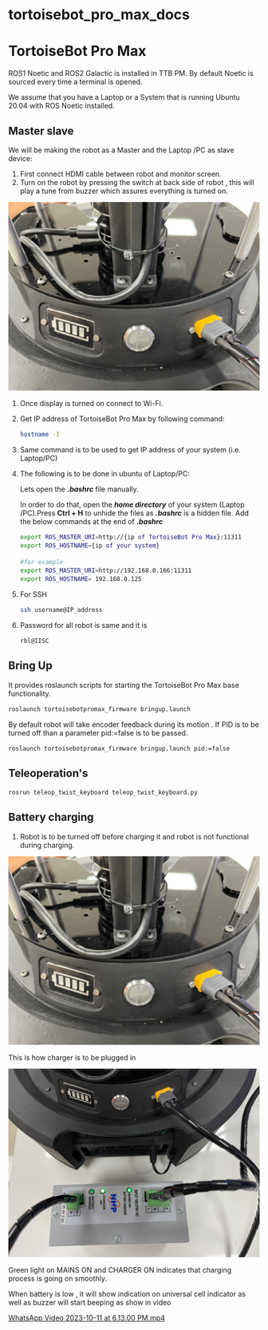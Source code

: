 # tortoisebot_pro_max_docs
# TortoiseBot Pro Max

ROS1 Noetic and ROS2 Galactic is installed in TTB PM. By default Noetic is sourced every time a terminal is opened. 

We assume that you have a Laptop or a System that is running Ubuntu 20.04 with ROS Noetic installed.

## Master slave

We will be making the robot as a Master and the Laptop /PC as slave device:

1. First connect HDMI cable between robot and monitor screen.
2. Turn on the robot by pressing the switch at back side of robot , this will play a tune from buzzer which assures everything is turned on.

[![Video thumbnail](https://github.com/rigbetellabs/tortoisebot_pro_max_docs/blob/main/TTB%20PM%20Files/IMG_5349.jpg)](https://github.com/rigbetellabs/tortoisebot_pro_max_docs/blob/main/TTB%20PM%20Files/buzzer_sound.mp4)

1. Once display is turned on connect to Wi-Fi.
2. Get IP address of TortoiseBot Pro Max by following command:
    
    ```bash
    hostname -I 
    ```
    
3. Same command is to be used to get IP address of your system (i.e. Laptop/PC)
4. The following is to be done in ubuntu of Laptop/PC:
    
    Lets open the ***.bashrc*** file manually.
    
    In order to do that, open the ***home directory*** of your system (Laptop /PC).Press **Ctrl + H** to unhide the files as ***.bashrc*** is a hidden file. Add the below commands at the end of ***.bashrc***
    
    ```bash
    export ROS_MASTER_URI=http://{ip of TortoiseBot Pro Max}:11311
    export ROS_HOSTNAME={ip of your system}
    
    #for example
    export ROS_MASTER_URI=http://192.168.0.166:11311
    export ROS_HOSTNAME= 192.168.0.125
    ```
    
5. For SSH
    
    ```bash
    ssh username@IP_address 
    ```
    
6. Password for all robot is same and it is 
    
    ```bash
    rbl@IISC
    ```
    

## Bring Up

It provides roslaunch scripts for starting the TortoiseBot Pro Max base functionality.

```bash
roslaunch tortoisebotpromax_firmware bringup.launch
```

By default robot will take encoder feedback during its motion . If PID is to be turned off than a  parameter pid:=false is to be passed.

```bash
roslaunch tortoisebotpromax_firmware bringup.launch pid:=false
```

## Teleoperation's

```bash
rosrun teleop_twist_keyboard teleop_twist_keyboard.py
```

## Battery charging

1. Robot is to be turned off before charging it and robot is not functional during charging.

![This is how charger is to be plugged in ](TortoiseBot%20Pro%20Max%20f0ce33822aa94f279912c5c3022acd82/IMG_5349.jpg)

This is how charger is to be plugged in 

![Green light on MAINS ON and CHARGER ON indicates that charging process is going on smoothly. ](TortoiseBot%20Pro%20Max%20f0ce33822aa94f279912c5c3022acd82/IMG_5350.jpg)

Green light on MAINS ON and CHARGER ON indicates that charging process is going on smoothly. 

When battery is low , it will show indication on universal cell indicator as well as buzzer will start beeping as show in video

[WhatsApp Video 2023-10-11 at 6.13.00 PM.mp4](TortoiseBot%20Pro%20Max%20f0ce33822aa94f279912c5c3022acd82/WhatsApp_Video_2023-10-11_at_6.13.00_PM.mp4)
